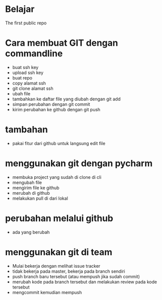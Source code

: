 # Belajar
The first public repo
# Cara membuat GIT dengan commandline
- buat ssh key
- upload ssh key
- buat repo
- copy alamat ssh
- git clone alamat ssh
- ubah file
- tambahkan ke daftar file yang diubah dengan git add
- simpan perubahan dengan git commit
- kirim perubahan ke github dengan git push

# tambahan
- pakai fitur dari github untuk langsung edit file

# menggunakan git dengan pycharm
- membuka project yang sudah di clone di cli
- mengubah file
- mengirim file ke github
- merubah di github
- melakukan pull di dari lokal

# perubahan melalui github
- ada yang berubah

# menggunakan git di team
- Mulai bekerja dengan melihat issue tracker
- tidak bekerja pada master, bekerja pada branch sendiri
- push branch baru tersebut (atau mempush jika sudah commit)
- merubah kode pada branch tersebut dan melakukan review pada kode tersebut
- mengcommit kemudian mempush

